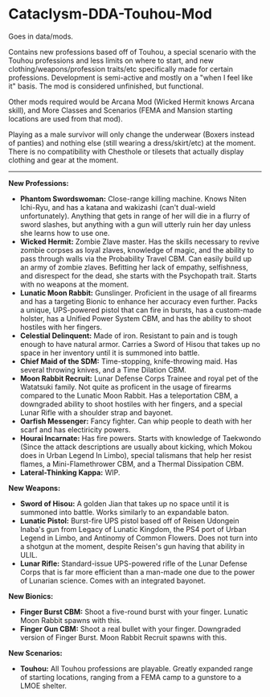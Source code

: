 # Cataclysm-DDA-Touhou-Mod
Goes in data/mods.

Contains new professions based off of Touhou, a special scenario with the Touhou professions and less limits on where to start, and new clothing/weapons/profession traits/etc specifically made for certain professions. Development is semi-active and mostly on a "when I feel like it" basis. The mod is considered unfinished, but functional.

Other mods required would be Arcana Mod (Wicked Hermit knows Arcana skill), and More Classes and Scenarios (FEMA and Mansion starting locations are used from that mod).

Playing as a male survivor will only change the underwear (Boxers instead of panties) and nothing else (still wearing a dress/skirt/etc) at the moment. There is no compatibility with Chesthole or tilesets that actually display clothing and gear at the moment.

----------------------------------------------------------------
**New Professions:**

* **Phantom Swordswoman:** Close-range killing machine. Knows Niten Ichi-Ryu, and has a katana and wakizashi (can't dual-wield unfortunately). Anything that gets in range of her will die in a flurry of sword slashes, but anything with a gun will utterly ruin her day unless she learns how to use one.
* **Wicked Hermit:** Zombie Zlave master. Has the skills necessary to revive zombie corpses as loyal zlaves, knowledge of magic, and the ability to pass through walls via the Probability Travel CBM. Can easily build up an army of zombie zlaves. Befitting her lack of empathy, selfishness, and disrespect for the dead, she starts with the Psychopath trait. Starts with no weapons at the moment.
* **Lunatic Moon Rabbit:** Gunslinger. Proficient in the usage of all firearms and has a targeting Bionic to enhance her accuracy even further. Packs a unique, UPS-powered pistol that can fire in bursts, has a custom-made holster, has a Unified Power System CBM, and has the ability to shoot hostiles with her fingers.
* **Celestial Delinquent:** Made of iron. Resistant to pain and is tough enough to have natural armor. Carries a Sword of Hisou that takes up no space in her inventory until it is summoned into battle.
* **Chief Maid of the SDM:** Time-stopping, knife-throwing maid. Has several throwing knives, and a Time Dilation CBM.
* **Moon Rabbit Recruit:** Lunar Defense Corps Trainee and royal pet of the Watatsuki family. Not quite as proficent in the usage of firearms compared to the Lunatic Moon Rabbit. Has a teleportation CBM, a downgraded ability to shoot hostiles with her fingers, and a special Lunar Rifle with a shoulder strap and bayonet.
* **Oarfish Messenger:** Fancy fighter. Can whip people to death with her scarf and has electiricity powers.
* **Hourai Incarnate:** Has fire powers. Starts with knowledge of Taekwondo (Since the attack descriptions are usually about kicking, which Mokou does in Urban Legend In Limbo), special talismans that help her resist flames, a Mini-Flamethrower CBM, and a Thermal Dissipation CBM. 
* **Lateral-Thinking Kappa:** WIP.

**New Weapons:**

* **Sword of Hisou:** A golden Jian that takes up no space until it is summoned into battle. Works similarly to an expandable baton.
* **Lunatic Pistol:** Burst-fire UPS pistol based off of Reisen Udongein Inaba's gun from Legacy of Lunatic Kingdom, the PS4 port of Urban Legend in Limbo, and Antinomy of Common Flowers. Does not turn into a shotgun at the moment, despite Reisen's gun having that ability in ULIL.
* **Lunar Rifle:** Standard-issue UPS-powered rifle of the Lunar Defense Corps that is far more efficient than a man-made one due to the power of Lunarian science. Comes with an integrated bayonet.

**New Bionics:**

* **Finger Burst CBM:** Shoot a five-round burst with your finger. Lunatic Moon Rabbit spawns with this.
* **Finger Gun CBM:** Shoot a real bullet with your finger. Downgraded version of Finger Burst. Moon Rabbit Recruit spawns with this.

**New Scenarios:**
* **Touhou:** All Touhou professions are playable. Greatly expanded range of starting locations, ranging from a FEMA camp to a gunstore to a LMOE shelter.
